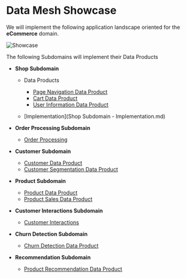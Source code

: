 # Data Mesh Showcase

We will implement the following application landscape oriented for the **eCommerce** domain.

![Showcase](./../images/showcase-overview.png)

The following Subdomains will implement their Data Products

* **Shop Subdomain**

  * Data Products  
     * [Page Navigation Data Product](Shop_PageNavigationDP.md)     
     * [Cart Data Product](Shop_ShoppingCartDP.md)
     * [User Information Data Product](Shop_UserInformationDP.md)

  * [Implementation](Shop Subdomain - Implementation.md)

* **Order Processing Subdomain**
	
  * [Order Processing](Order_OrderProcessingDP.md) 

* **Customer Subdomain**
    
  * [Customer Data Product](Customer_CustomerDP.md)
  * [Customer Segmentation Data Product](Customer_CustomerSegmentationDP.md)

* **Product Subdomain**
    
  * [Product Data Product](Product_ProductDP.md)
  * [Product Sales Data Product](Product_ProductSalesDP.md)

* **Customer Interactions Subdomain**  
  
  * [Customer Interactions](Customer_CustomerInteractionsDP.md)
  
* **Churn Detection Subdomain**  
  
  * [Churn Detection Data Product](Churn_ChurnDetectionDP.md)

* **Recommendation Subdomain**  
     
  * [Product Recommendation Data Product](Recommendation_ProductRecommendationDP.md)
